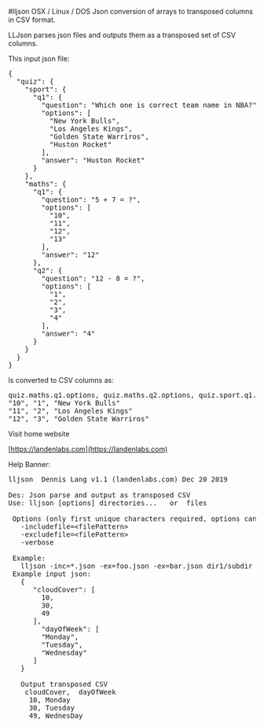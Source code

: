 #lljson
OSX / Linux / DOS  Json conversion of arrays to transposed columns in CSV format. 

LLJson parses json files and outputs them as a transposed set of CSV columns. 

This input json file:

<pre>
{
  "quiz": {
    "sport": {
      "q1": {
        "question": "Which one is correct team name in NBA?",
        "options": [
          "New York Bulls",
          "Los Angeles Kings",
          "Golden State Warriros",
          "Huston Rocket"
        ],
        "answer": "Huston Rocket"
      }
    },
    "maths": {
      "q1": {
        "question": "5 + 7 = ?",
        "options": [
          "10",
          "11",
          "12",
          "13"
        ],
        "answer": "12"
      },
      "q2": {
        "question": "12 - 8 = ?",
        "options": [
          "1",
          "2",
          "3",
          "4"
        ],
        "answer": "4"
      }
    }
  }
}
</pre>

Is converted to CSV columns as:
<pre>
quiz.maths.q1.options, quiz.maths.q2.options, quiz.sport.q1.options
"10", "1", "New York Bulls"
"11", "2", "Los Angeles Kings"
"12", "3", "Golden State Warriros"
</pre>

Visit home website

[https://landenlabs.com](https://landenlabs.com)


Help Banner:
<pre>
lljson  Dennis Lang v1.1 (landenlabs.com) Dec 20 2019

Des: Json parse and output as transposed CSV
Use: lljson [options] directories...   or  files

 Options (only first unique characters required, options can be repeated):
   -includefile=&lt;filePattern>
   -excludefile=&lt;filePattern>
   -verbose

 Example:
   lljson -inc=*.json -ex=foo.json -ex=bar.json dir1/subdir dir2 file1.json file2.json
 Example input json:
   {
      "cloudCover": [
        10,
        30,
        49
      ],
        "dayOfWeek": [
        "Monday",
        "Tuesday",
        "Wednesday"
      ]
   }

   Output transposed CSV
    cloudCover,  dayOfWeek
     10, Monday
     30, Tuesday
     49, WednesDay

</pre>
